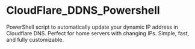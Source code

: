 # CloudFlare_DDNS_Powershell
PowerShell script to automatically update your dynamic IP address in Cloudflare DNS. Perfect for home servers with changing IPs. Simple, fast, and fully customizable.
